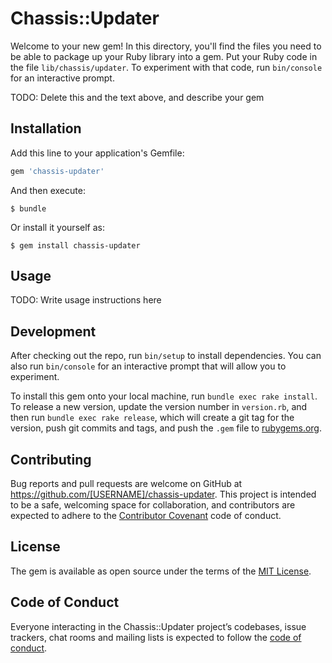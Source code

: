 # Chassis::Updater

Welcome to your new gem! In this directory, you'll find the files you need to be able to package up your Ruby library into a gem. Put your Ruby code in the file `lib/chassis/updater`. To experiment with that code, run `bin/console` for an interactive prompt.

TODO: Delete this and the text above, and describe your gem

## Installation

Add this line to your application's Gemfile:

```ruby
gem 'chassis-updater'
```

And then execute:

    $ bundle

Or install it yourself as:

    $ gem install chassis-updater

## Usage

TODO: Write usage instructions here

## Development

After checking out the repo, run `bin/setup` to install dependencies. You can also run `bin/console` for an interactive prompt that will allow you to experiment.

To install this gem onto your local machine, run `bundle exec rake install`. To release a new version, update the version number in `version.rb`, and then run `bundle exec rake release`, which will create a git tag for the version, push git commits and tags, and push the `.gem` file to [rubygems.org](https://rubygems.org).

## Contributing

Bug reports and pull requests are welcome on GitHub at https://github.com/[USERNAME]/chassis-updater. This project is intended to be a safe, welcoming space for collaboration, and contributors are expected to adhere to the [Contributor Covenant](http://contributor-covenant.org) code of conduct.

## License

The gem is available as open source under the terms of the [MIT License](https://opensource.org/licenses/MIT).

## Code of Conduct

Everyone interacting in the Chassis::Updater project’s codebases, issue trackers, chat rooms and mailing lists is expected to follow the [code of conduct](https://github.com/[USERNAME]/chassis-updater/blob/master/CODE_OF_CONDUCT.md).
